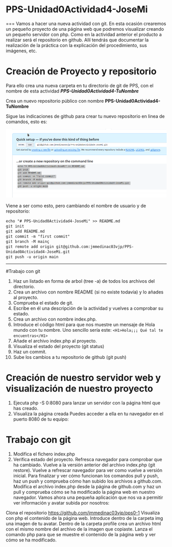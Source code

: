 # PPS-Unidad0Actividad4-JoseMi
===
Vamos a hacer una nueva actividad con git. En esta ocasión crearemos un pequeño proyecto de una página web que podremos visualizar creando un pequeño servidor con php.
Como en la actividad anterior el producto a realizar será el repositorio en github. Allí tendrás que documentar la realización de la práctica con la explicación del procedimiento, sus imágenes, etc.

# Creación de Proyecto y repositorio

Para ello crea una nueva carpeta en tu directorio de git de PPS, con el nombre de esta actividad ___PPS-Unidad0Actividad4-TuNombre___

Crea un nuevo repositorio público con nombre __PPS-Unidad0Actividad4-TuNombre__

Sigue las indicaciones de github para crear tu nuevo repositorio en linea de comandos, esto es:

![](images/creaRepo.png)

Viene a ser como esto, pero cambiando el nombre de usuario y de repositorio:

~~~
echo "# PPS-Unidad0Actividad4-JoseMi" >> README.md
git init
git add README.md
git commit -m "first commit"
git branch -M mainç
git remote add origin git@github.com:jmmedinac03vjp/PPS-Unidad0Actividad4-JoseMi.git
git push -u origin main
~~~
---
#Trabajo con git

1. Haz un listado en forma de arbol (tree -a) de todos los archivos del directorio.
2. Crea un archivo con nombre README (si no existe todavía) y lo añades al proyecto.
3. Comprueba el estado de git. 
4. Escribe en él una descripción de la actividad y vuelves a comprobar su estado.
5. Crea un archivo con nombre index.php. 
6. Introduce el código html para que nos muestre un mensaje de Hola mundo con tu nombre. Uno sencillo sería este:
   ``<H1>Hola¡¡¡ Qué tal te encuentras</H1>``
8. Añade el archivo index.php al proyecto.
9. Visualiza el estado del proyecto  (git status)
10. Haz un commit.
1. Sube los cambios a tu repositorio de github (git push)

# Creación de nuestro servidor web y visualización de nuestro proyecto

1. Ejecuta php -S 0:8080 para lanzar un servidor con la página html que has creado.
2. Visualiza la página creada Puedes acceder a ella en tu navegador en el puerto 8080 de tu equipo: [](http://localhost:8080)

# Trabajo con git
1. Modifica el fichero index.php
2. Verifica estado del proyecto.
Refresca navegador para comprobar que ha cambiado.
Vuelve a la versión anterior del archivo index.php (git restore).
Vuelve a refrescar navegador para ver como vuelve a versión inicial.
Para finalizar y ver cómo funcionan los comandos pull y push, haz un push y comprueba cómo han subido los archivos a github.com.
Modifica el archivo index.php desde la página de github.com y haz un pull y comprueba cómo se ha modificado la página web en nuestro navegador.
Vamos ahora una pequeña aplicación que nos va a permitir ver información y avatar subida por nosotros: 

Clona el repositorio https://github.com/jmmedinac03vjp/pps0-1
Visualiza con php el contenido de la página web.
Introduce dentro de la carpeta img una imagen de tu avatar.
Dentro de la carpeta profile crea un archivo html con el mismo nombre del archivo de la imagen que copiaste.
Lanza el comando php para que se muestre el contenido de la página web y ver cómo se ha modificado.
